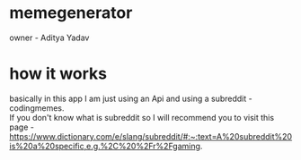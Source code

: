 # memegenerator
owner - Aditya Yadav
# how it works
basically in this app I am just using an Api and using a subreddit - codingmemes.</br>
If you don't know what is subreddit so I will recommend you to visit this page - https://www.dictionary.com/e/slang/subreddit/#:~:text=A%20subreddit%20is%20a%20specific,e.g.%2C%20%2Fr%2Fgaming.

# 
